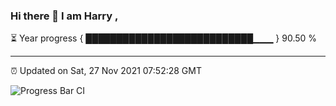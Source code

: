 ### Hi there 👋 I am Harry , 

⏳ Year progress { ███████████████████████████▁▁▁ } 90.50 %

---

⏰ Updated on Sat, 27 Nov 2021 07:52:28 GMT

![Progress Bar CI](https://github.com/duykhang68/duykhang68/workflows/Progress%20Bar%20CI/badge.svg)
